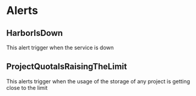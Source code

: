 # Alerts
  ## HarborIsDown
  This alert trigger when the service is down

  ##  ProjectQuotaIsRaisingTheLimit
  This alerts trigger when the usage of the storage of any project is getting close to the limit
